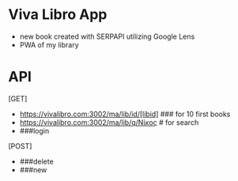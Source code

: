 # Viva Libro App 
- new book created with SERPAPI utilizing Google Lens
- PWA of my library 


# API 
[GET]
- https://vivalibro.com:3002/ma/lib/id/[libid] ### for 10 first books
- https://vivalibro.com:3002/ma/lib/q/Νίκος  # for search 
-  ###login

[POST]
- ###delete 
- ###new 
